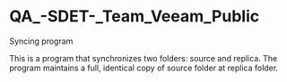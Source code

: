# QA_-SDET-_Team_Veeam_Public
Syncing program

This is a program that synchronizes two folders: source and replica. The program maintains a full, identical copy of source folder at replica folder.
